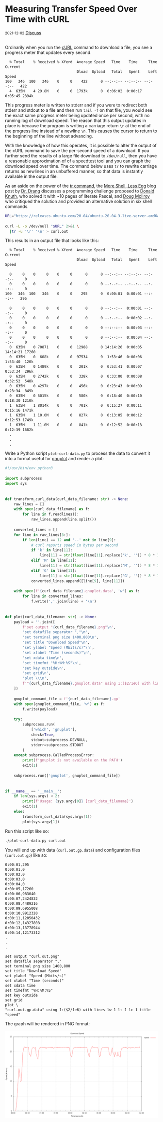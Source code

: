 # Measuring Transfer Speed Over Time with cURL

<div class="meta">
  <span class="date"><small>2021-12-02</small></span>
  <span class="discuss"><a class="github-button" href="https://github.com/copperlight/copperlight.github.io/issues" data-icon="octicon-issue-opened" aria-label="Discuss copperlight/copperlight.github.io on GitHub">Discuss</a></span>
</div><br/>

Ordinarily when you run the [cURL](http://curl.haxx.se/) command to download a file, you see a
progress meter that updates every second.

```text
  % Total    % Received % Xferd  Average Speed   Time    Time     Time  Current
                                 Dload  Upload   Total   Spent    Left  Speed
100   346  100   346    0     0    422      0 --:--:-- --:--:-- --:--:--   422
  4  635M    4 29.8M    0     0  1793k      0  0:06:02  0:00:17  0:05:45 2394k
```

This progress meter is written to stderr and if you were to redirect both stderr and stdout to a
file and then run `tail -f` on that file, you would see the exact same progress meter being updated
once per second, with no running log of download speed.  The reason that this output updates in
place is because the program is writing a carriage return `\r` at the end of the progress line
instead of a newline `\n`.  This causes the cursor to return to the beginning of the line without
advancing.

With the knowledge of how this operates, it is possible to alter the output of the cURL command to
save the per-second speed of a download.  If you further send the results of a large file download
to `/dev/null`, then you have a reasonable approximation of of a speedtest tool and you can graph
the download speed over time.  The command below uses `tr` to rewrite carriage returns as newlines
in an unbuffered manner, so that data is instantly available in the output file.

As an aside on the power of the [tr command](http://www.softpanorama.org/Tools/tr.shtml), the
[More Shell, Less Egg](http://www.leancrew.com/all-this/2011/12/more-shell-less-egg/) blog post by
[Dr. Drang](http://bitquill.com/home/2013/12/24/bqa-the-enigmatic-dr-drang) discusses a programming
challenge proposed to [Donald Knuth](http://en.wikipedia.org/wiki/Donald_Knuth), who solved it with
~10 pages of literate Pascal, and [Doug McIlroy](http://en.wikipedia.org/wiki/Douglas_McIlroy) who
critiqued the solution and provided an alternative solution in six shell commands.

```bash
URL="https://releases.ubuntu.com/20.04/ubuntu-20.04.3-live-server-amd64.iso"

curl -L -o /dev/null "$URL" 2>&1 \
  |tr -u '\r' '\n' > curl.out
```

This results in an output file that looks like this:

```text
  % Total    % Received % Xferd  Average Speed   Time    Time     Time  Current
                                 Dload  Upload   Total   Spent    Left  Speed

  0     0    0     0    0     0      0      0 --:--:-- --:--:-- --:--:--     0
  0     0    0     0    0     0      0      0 --:--:-- --:--:-- --:--:--     0
100   346  100   346    0     0    295      0  0:00:01  0:00:01 --:--:--   295

  0     0    0     0    0     0      0      0 --:--:--  0:00:01 --:--:--     0
  0     0    0     0    0     0      0      0 --:--:--  0:00:02 --:--:--     0
  0     0    0     0    0     0      0      0 --:--:--  0:00:03 --:--:--     0
  0     0    0     0    0     0      0      0 --:--:--  0:00:04 --:--:--     0
  0  635M    0 70871    0     0  12988      0 14:14:26  0:00:05 14:14:21 17260
  0  635M    0  608k    0     0  97534      0  1:53:46  0:00:06  1:53:40  120k
  0  635M    0 1489k    0     0   201k      0  0:53:41  0:00:07  0:53:34  296k
  0  635M    0 2742k    0     0   328k      0  0:33:00  0:00:08  0:32:52  548k
  0  635M    0 4297k    0     0   456k      0  0:23:43  0:00:09  0:23:34  849k
  0  635M    0 6015k    0     0   580k      0  0:18:40  0:00:10  0:18:30 1210k
  1  635M    1 8014k    0     0   701k      0  0:15:27  0:00:11  0:15:16 1471k
  1  635M    1 10.0M    0     0   827k      0  0:13:05  0:00:12  0:12:53 1749k
  1  635M    1 11.0M    0     0   841k      0  0:12:52  0:00:13  0:12:39 1682k
  .
  .
  .
```

Write a Python script `plot-curl-data.py` to process the data to convert it into a format useful for
[gnuplot](http://www.gnuplot.info/) and render a plot:

```python
#!/usr/bin/env python3

import subprocess
import sys


def transform_curl_data(curl_data_filename: str) -> None:
    raw_lines = []
    with open(curl_data_filename) as f:
        for line in f.readlines():
            raw_lines.append(line.split())

    converted_lines = []
    for line in raw_lines[3:]:
        if len(line) == 12 and '--' not in line[9]:
            # curl reports speed in bytes per second
            if 'k' in line[11]:
                line[11] = str(float(line[11].replace('k', '')) * 8 * 1024)
            elif 'M' in line[11]:
                line[11] = str(float(line[11].replace('M', '')) * 8 * 1048576)
            elif 'G' in line[11]:
                line[11] = str(float(line[11].replace('G', '')) * 8 * 1073741824)
            converted_lines.append([line[9], line[11]])

    with open(f'{curl_data_filename}.gnuplot.data', 'w') as f:
        for line in converted_lines:
            f.write(','.join(line) + '\n')


def plot(curl_data_filename: str) -> None:
    payload = ''.join([
        f'set output "{curl_data_filename}.png"\n',
        'set datafile separator ","\n',
        'set terminal png size 1400,800\n',
        'set title "Download Speed"\n',
        'set ylabel "Speed (Mbits/s)"\n',
        'set xlabel "Time (seconds)"\n',
        'set xdata time\n',
        'set timefmt "%H:%M:%S"\n',
        'set key outside\n',
        'set grid\n',
        'plot \\\n',
        f'"{curl_data_filename}.gnuplot.data" using 1:($2/1e6) with lines lw 1 lt 1 lc 1 title "speed"\n'
    ])

    gnuplot_command_file = f'{curl_data_filename}.gp'
    with open(gnuplot_command_file, 'w') as f:
        f.write(payload)

    try:
        subprocess.run(
            ['which', 'gnuplot'],
            check=True,
            stdout=subprocess.DEVNULL,
            stderr=subprocess.STDOUT
        )
    except subprocess.CalledProcessError:
        print(f'gnuplot is not available on the PATH')
        exit(1)

    subprocess.run(['gnuplot', gnuplot_command_file])


if __name__ == '__main__':
    if len(sys.argv) < 2:
        print(f'Usage: {sys.argv[0]} [curl_data_filename]')
        exit(1)
    else:
        transform_curl_data(sys.argv[1])
        plot(sys.argv[1])
```

Run this script like so:

```bash
./plot-curl-data.py curl.out
```

You will end up with data (`curl.out.gp.data`) and configuration files (`curl.out.gp`) like so:

```text
0:00:01,295
0:00:01,0
0:00:02,0
0:00:03,0
0:00:04,0
0:00:05,17260
0:00:06,983040
0:00:07,2424832
0:00:08,4489216
0:00:09,6955008
0:00:10,9912320
0:00:11,12050432
0:00:12,14327808
0:00:13,13778944
0:00:14,12173312
.
.
.
```

```text
set output "curl.out.png"
set datafile separator ","
set terminal png size 1400,800
set title "Download Speed"
set ylabel "Speed (Mbits/s)"
set xlabel "Time (seconds)"
set xdata time
set timefmt "%H:%M:%S"
set key outside
set grid
plot \
"curl.out.gp.data" using 1:($2/1e6) with lines lw 1 lt 1 lc 1 title "speed"
```

The graph will be rendered in PNG format:

![Curl Transfer Speed](/images/curl-out.png "Curl Transfer Speed")
